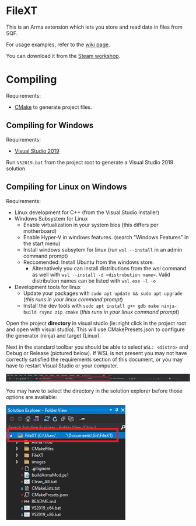 # FileXT

This is an Arma extension which lets you store and read data in files from SQF.

For usage examples, refer to the [wiki page](https://github.com/Vindicta-Team/FileXT/wiki).

You can download it from the [Steam workshop](https://steamcommunity.com/sharedfiles/filedetails/?id=2162811561).

# Compiling

Requirements:
* [CMake](https://cmake.org/) to generate project files.

## Compiling for Windows

Requirements:
* [Visual Studio 2019](https://visualstudio.microsoft.com/vs/older-downloads/) 

Run `VS2019.bat` from the project root to generate a Visual Studio 2019 solution.

## Compiling for Linux on Windows

Requirements:
* Linux development for C++ (from the Visual Studio installer)
* Windows Subsystem for Linux
    * Enable virtualization in your system bios (this differs per motherboard)
    * Enable Hyper-V in windows features. (search "Windows Features" in the start menu)
    * Install windows subsytem for linux (run `wsl --install` in an admin command prompt)
    * Reccomended: Install Ubuntu from the windows store. 
        * Alternatively you can install distributions from the wsl command as well with `wsl --install -d <distrobution name>`. Valid distribution names can be listed with `wsl.exe -l -o`
* Development tools for linux
    * Update your packages with `sudo apt update && sudo apt upgrade` (*this runs in your linux command prompt*)
    * Install the dev tools with `sudo apt install g++ gdb make ninja-build rsync zip cmake` (*this runs in your linux command prompt*)

Open the project **directory** in visual studio (ie: right click in the project root and open with visual studio). This will use CMakePresets.json to configure the generator (ninja) and target (Linux).

Next in the standard toolbar you should be able to select `WSL: <distro>` and Debug or Release (pictured below). If WSL is not present you may not have correctly satisfied the requirements section of this document, or you may have to restart Visual Studio or your computer.

![WSL Toolbar](images/wsl-toolbar.png)

You may have to select the directory in the solution explorer before those options are available:

![Select Startup](images/select-startup.png)